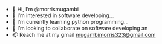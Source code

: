 - 👋 Hi, I’m @morrismugambi
- 👀 I’m interested in software developing...
- 🌱 I’m currently learning python programming...
- 💞️ I’m looking to collaborate on software developing an
- 📫 Reach me at my gmail mugambimorris323@gmail.com

<!---
morrismugambi/morrismugambi is a ✨ special ✨ repository because its `README.md` (this file) appears on your GitHub profile.
You can click the Preview link to take a look at your changes.
--->
